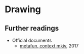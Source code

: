 # Drawing

## Further readings

- Official documents
    - [metafun, context mkiv](http://www.pragma-ade.nl/general/manuals/metafun-p.pdf), 2017
